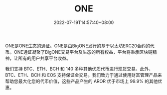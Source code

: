 ﻿---
weight: 
title: "ONE"
description: "ONE是ONE生态的通证"
date: 2022-07-19T14:57:40+08:00
lastmod: 2022-07-19T14:57:40+08:00
draft: false
authors: ["Simon"]
featuredImage: "one.jpg"
link: "https://bigone.com/en"
tags: ["数字代币","ONE"]
categories: ["navigation"]
navigation: ["数字代币"]
lightgallery: true
toc: true
pinned: false
recommend: false
recommend1: false
---
ONE是ONE生态的通证。ONE是由BigONE发行的基于以太坊ERC20合约的代币。ONE通证凝聚了BigONE交易平台及生态的所有权益，平台将秉承区块链精神，让所有的用户共享平台收益。

我们支持 BTC、ETH、BCH 和 140 多种其他优质代币进行现货交易。此外，BTC、ETH、BCH 和 EOS 支持保证金交易。我们致力于通过使用财富管理产品来帮助您最大化您的代币价值，这些产品产生的 AROR 优于市场上 99.9% 的其他优惠。